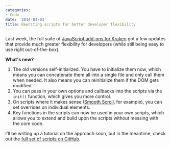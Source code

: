 ```yaml
---
categories:
- Code
date: '2014-03-03'
title: Rewriting scripts for better developer flexibility
---
```


Last week, the full suite of <a href="http://cferdinandi.github.io/kraken/addons.html#interactive">JavaScript add-ons for Kraken</a> got a few updates that provide much greater flexibility for developers (while still being easy to use right out-of-the-box).

<!--more-->

<strong>What's new?</strong>

<ol>
<li>The old versions self-initialized. You have to initialize them now, which means you can concatenate them all into a single file and only call them when needed. It also means you can reinitialize them if the DOM gets modified.</li>
<li>You can pass in your own options and callbacks into the scripts via the <code>init()</code> function, which gives you more control.</li>
<li>On scripts where it makes sense (<a href="http://cferdinandi.github.io/smooth-scroll/">Smooth Scroll</a>, for example), you can set overrides on individual elements.</li>
<li>Key functions in the scripts can now be used in your own scripts, which allows you to extend and build upon the scripts without messing with the core code.</li>
</ol>

I'll be writing up a tutorial on the approach soon, but in the meantime, check out the <a href="http://cferdinandi.github.io/kraken/addons.html#interactive">full set of scripts on GitHub</a>.